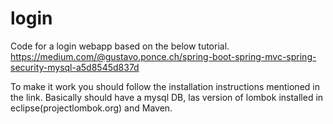 # login
Code for a login webapp based on the below tutorial.
https://medium.com/@gustavo.ponce.ch/spring-boot-spring-mvc-spring-security-mysql-a5d8545d837d

To make it work you should follow the installation instructions mentioned in the link.
Basically should have a mysql DB, las version of lombok installed in eclipse(projectlombok.org) and Maven.
